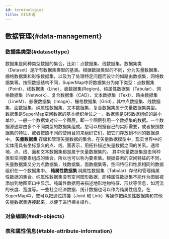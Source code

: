 ```yaml
---
id: terminologies
title: GIS术语
---
```

## 数据管理{#data-management}
### 数据集类型{#datasettype}
数据集是同种类型数据的集合，比如：点数据集、线数据集。数据集类（Dataset）是所有数据集类型的基类。根据数据类型的不同，分为矢量数据集、栅格数据集和影像数据集，以及为了处理特定问题而设计的如路由数据集，网络数据集等。按照数据结构不同，SuperMap中将数据集分为如下类型：点数据集（Point）、线数据集（Line）、面数据集(Region)、纯属性数据集（Tabular）、网络数据集（Network）、复合数据集（CAD）、文本数据集（Text）、路由数据集（LineM）、影像数据集（Image）、栅格数据集（Grid），其中点数据集、线数据集、面数据集、纯属性数据集、文本数据集、复合数据集属于矢量数据集类型。
数据集是SuperMap空间数据的基本组织单位之一。数据集是GIS数据组织的最小单位，一般一个数据集对应一个图层，即一个图层引用一个数据集的数据。一个数据源通常由多个不同类型的数据集组成。您可以根据自己的实际需要，或者按照数据集的特征、或者按照不同的使用目的来组织它们，把它们存放到不同的数据源中。
**矢量数据集**
存储和管理矢量数据的集合。在矢量数据模型中，现实世界中的实体用具有坐标意义的点、线、面表示，用拓扑描述矢量数据之间的关系。通常地，点、线、面和文本数据集都是属于矢量数据集的。
其中矢量数据集是由同种类型空间要素组成的集合，所以也可以称为要素集。根据要素的空间特征的不同，矢量数据集又分为点数据集，线数据集，面数据集等，空间特征和性质相同的数据组织在一个数据集中。
**纯属性数据集**
纯属性数据集（Tabular）存储和管理纯属性数据的集合。纯属性数据集没有空间图形数据，即纯属性数据集不能作为图层被添加到地图窗口中显示。纯属性数据用来描述地形地物特征、形状等信息，如河流的长度、宽度等。一些社会经济数据、统计数据也可以作为纯属性信息。在SuperMap中，您可以把通过拼接（Joint 和 Link）等操作把纯属性数据集和其他矢量数据集连接起来，以便于进行相关操作。
### 对象编辑{#edit-objects}

### 表和属性信息{#table-attribute-information}